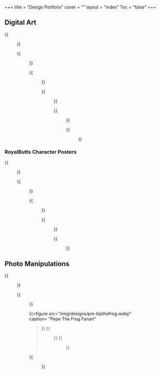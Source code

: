 +++
title = "Design Portfolio"
cover = ""
layout = "index"
Toc = "false"
+++

## Digital Art

<div id="columns">
{{<figure src="/img/designs/art-iwillloveyoualways-artwork.webp"
      alt="art-iwillloveyoualways-artworkpic of me"
      caption="Naruto Fanart-unedited">}}

{{<figure src="/img/designs/art-nuteshelldiysc3.webp"
      alt="NushellAnimation DTIYS challenge-unedited"
      caption="NushellAnimation DTIYS challenge-unedited">}}

{{<figure src="/img/designs/art-iwillloveyoualways.webp"
      caption= "Naruto Fanart">}}

{{<figure src="/img/designs/art-nuteshelldiysc4.webp"
      caption= "NushellAnimation DTIYS challenge"
      alt="nutshellanimations-manipulation">}}

{{<figure
       src="/img/designs/art-moonstar-intothewild.webp"
      caption="for moonstar.us">}}

{{<figure
       src="/img/designs/art-moonstar-growth.webp"
      caption="moonstar.us mascot">}}
</div>


### RoyalButts Character Posters

<div id="columns">
{{<figure
       src="/img/designs/RoyalbuttsCharacterPosters-HoraGediya.webp"
      caption= "RoyalButts Character Poster - Hora Gediya">}}

{{<figure
      src="/img/designs/RoyalbuttsCharacterPosters-Kaputa.webp"
      caption= "RoyalButts Character Poster - Kaputa">}}

{{<figure
       src="/img/designs/RoyalbuttsCharacterPosters-Maina.webp"
      caption= "RoyalButts Character Poster - Maina">}}

{{<figure
       src="/img/designs/RoyalbuttsCharacterPosters-YOU.webp"
      caption= "RoyalButts Character Poster - You">}}

{{<figure
       src="/img/designs/Royalbutts.webp"
      caption= "RoyalButts Poste">}}
</div>


## Photo Manipulations

<div id="columns">
{{<figure
       src="/img/designs/pm-squidgame.webp"
      caption= "Cursed Squid Game Fanart">}}

{{<figure
       src="/img/designs/pm-ts.webp"
      caption= "Red - Taylor's Version Albumart">}}

{{<figure
       src="/img/designs/pm-kipthefrog.webp"
      caption= "Pepe The Frog Fanart"
>}}
{{<figure
       src="/img/designs/pm-nyana.webp"
      caption= "Nartwork Gaming Anniversary Fanar">}}
{{<figure
       src="/img/designs/pm-atha.webp"
      caption= "Nadungamuwe Raja">}}

{{<figure
       src="/img/designs/pm-amethrasu.webp"
      caption= "Amatherasu from Narut">}}
</div>